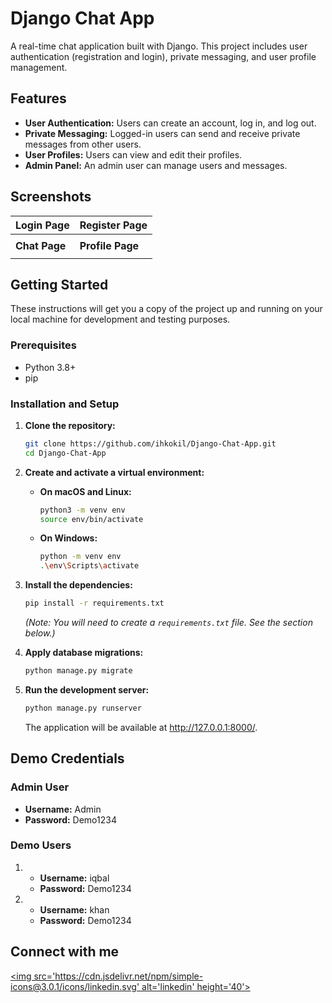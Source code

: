 # Django Chat App

A real-time chat application built with Django. This project includes user authentication (registration and login), private messaging, and user profile management.

## Features

* **User Authentication:** Users can create an account, log in, and log out.
* **Private Messaging:** Logged-in users can send and receive private messages from other users.
* **User Profiles:** Users can view and edit their profiles.
* **Admin Panel:** An admin user can manage users and messages.

## Screenshots

| Login Page                                     | Register Page                                      |
| ---------------------------------------------- | -------------------------------------------------- |
|           |            |
| **Chat Page** | **Profile Page** |
|  |  |

## Getting Started

These instructions will get you a copy of the project up and running on your local machine for development and testing purposes.

### Prerequisites

* Python 3.8+
* pip

### Installation and Setup

1.  **Clone the repository:**
    ```sh
    git clone https://github.com/ihkokil/Django-Chat-App.git
    cd Django-Chat-App
    ```

2.  **Create and activate a virtual environment:**
    * **On macOS and Linux:**
        ```sh
        python3 -m venv env
        source env/bin/activate
        ```
    * **On Windows:**
        ```sh
        python -m venv env
        .\env\Scripts\activate
        ```

3.  **Install the dependencies:**
    ```sh
    pip install -r requirements.txt
    ```
    *(Note: You will need to create a `requirements.txt` file. See the section below.)*

4.  **Apply database migrations:**
    ```sh
    python manage.py migrate
    ```

5.  **Run the development server:**
    ```sh
    python manage.py runserver
    ```
    The application will be available at http://127.0.0.1:8000/.

## Demo Credentials

### Admin User

  * **Username:** Admin
  * **Password:** Demo1234

### Demo Users

1.    * **Username:** iqbal
      * **Password:** Demo1234
2.    * **Username:** khan
      * **Password:** Demo1234

## Connect with me

[<img src='https://cdn.jsdelivr.net/npm/simple-icons@3.0.1/icons/linkedin.svg' alt='linkedin' height='40'\>](https://www.linkedin.com/in/ihkokil/)
